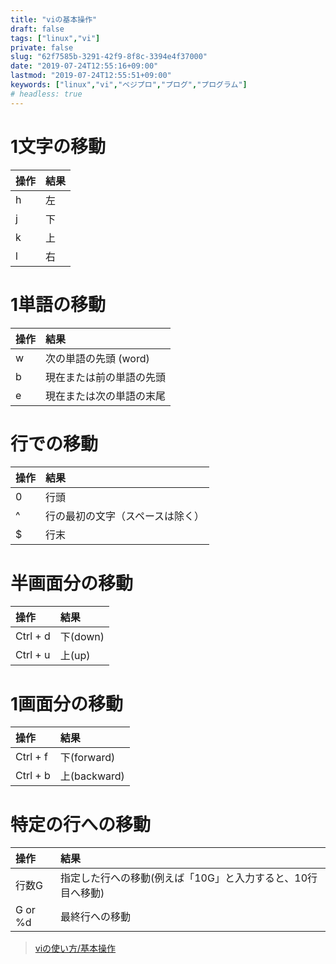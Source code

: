 ```yaml
---
title: "viの基本操作"
draft: false
tags: ["linux","vi"]
private: false
slug: "62f7585b-3291-42f9-8f8c-3394e4f37000"
date: "2019-07-24T12:55:16+09:00"
lastmod: "2019-07-24T12:55:51+09:00"
keywords: ["linux","vi","ベジプロ","プログ","プログラム"]
# headless: true
---
```


# 1文字の移動
|操作|結果|
|:--|:--|
|h|左|
|j|下|
|k|上|
|l|右|

# 1単語の移動
|操作|結果|
|:--|:--|
|w|次の単語の先頭 (word)|
|b|現在または前の単語の先頭|
|e|現在または次の単語の末尾|

# 行での移動
|操作|結果|
|:--|:--|
|0|行頭|
|^|行の最初の文字（スペースは除く）|
|$|行末|

# 半画面分の移動
|操作|結果|
|:--|:--|
|Ctrl + d|下(down)|
|Ctrl + u|上(up)|

# 1画面分の移動
|操作|結果|
|:--|:--|
|Ctrl + f|下(forward)|
|Ctrl + b|上(backward)|

# 特定の行への移動	
|操作|結果|
|:--|:--|
|行数G|指定した行への移動(例えば「10G」と入力すると、10行目へ移動)|
|G or %d|最終行への移動|



> [viの使い方/基本操作](http://www.gi.ce.t.kyoto-u.ac.jp/user/susaki/command/vi.html)
